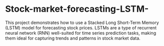 # Stock-market-forecasting-LSTM-
This project demonstrates how to use a Stacked Long Short-Term Memory (LSTM) model for forecasting stock prices. LSTMs are a type of recurrent neural network (RNN) well-suited for time series prediction tasks, making them ideal for capturing trends and patterns in stock market data.
